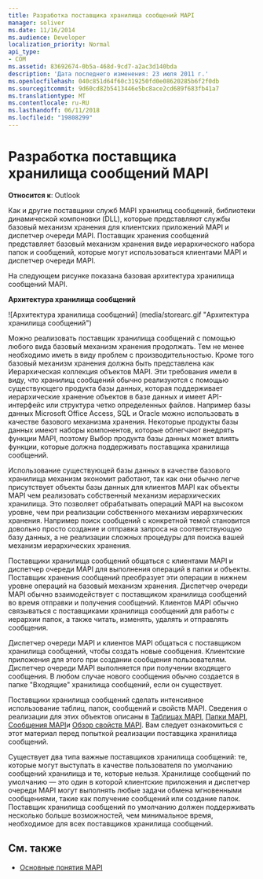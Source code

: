 ```yaml
---
title: Разработка поставщика хранилища сообщений MAPI
manager: soliver
ms.date: 11/16/2014
ms.audience: Developer
localization_priority: Normal
api_type:
- COM
ms.assetid: 83692674-0b5a-468d-9cd7-a2ac3d140bda
description: 'Дата последнего изменения: 23 июля 2011 г.'
ms.openlocfilehash: 040c851d64f60c319250fd0e08620285b6f2f0db
ms.sourcegitcommit: 9d60cd82b5413446e5bc8ace2cd689f683fb41a7
ms.translationtype: MT
ms.contentlocale: ru-RU
ms.lasthandoff: 06/11/2018
ms.locfileid: "19808299"
---
```

# <a name="developing-a-mapi-message-store-provider"></a>Разработка поставщика хранилища сообщений MAPI
  
**Относится к**: Outlook 
  
Как и другие поставщики служб MAPI хранилищ сообщений, библиотеки динамической компоновки (DLL), которые представляют службы базовый механизм хранения для клиентских приложений MAPI и диспетчер очереди MAPI. Поставщик хранения сообщений представляет базовый механизм хранения виде иерархического набора папок и сообщений, которые могут использоваться клиентами MAPI и диспетчер очереди MAPI.
  
На следующем рисунке показана базовая архитектура хранилища сообщений MAPI.
  
**Архитектура хранилища сообщений**
  
![Архитектура хранилища сообщений] (media/storearc.gif "Архитектура хранилища сообщений")
  
Можно реализовать поставщик хранилища сообщений с помощью любого вида базовый механизм хранения продолжать. Тем не менее необходимо иметь в виду проблем с производительностью. Кроме того базовый механизм хранения должна быть представлена как Иерархическая коллекция объектов MAPI. Эти требования имели в виду, что хранилищ сообщений обычно реализуются с помощью существующего продукта базы данных, которая поддерживает иерархические хранение объектов в базе данных и имеет API-интерфейс или структура четко определенных файлов. Например базы данных Microsoft Office Access, SQL и Oracle можно использовать в качестве базового механизма хранения. Некоторые продукты базы данных имеют наборы компонентов, которые облегчают внедрять функции MAPI, поэтому Выбор продукта базы данных может влиять функции, которые должна поддерживать поставщика хранилища сообщений.
  
Использование существующей базы данных в качестве базового хранилища механизм экономит работают, так как они обычно легче присутствует объекты базы данных для клиентов MAPI как объекты MAPI чем реализовать собственный механизм иерархических хранилища. Это позволяет обрабатывать операций MAPI на высоком уровне, чем при реализации собственного механизм иерархических хранения. Например поиск сообщений с конкретной темой становится довольно просто создание и отправка запроса на соответствующую базу данных, а не реализации сложных процедуры для поиска вашей механизм иерархических хранения.
  
Поставщики хранилища сообщений общаться с клиентами MAPI и диспетчер очереди MAPI для выполнения операций в папки и объекты. Поставщик хранения сообщений преобразует эти операции в нижнем уровне операций на базовый механизм хранения. Диспетчер очереди MAPI обычно взаимодействует с поставщиком хранилища сообщений во время отправки и получения сообщений. Клиентов MAPI обычно связываться с поставщиками хранилища сообщений для работы с иерархии папок, а также читать, изменять, удалять и отправлять сообщения.
  
Диспетчер очереди MAPI и клиентов MAPI общаться с поставщиком хранилища сообщений, чтобы создать новые сообщения. Клиентские приложения для этого при создании сообщения пользователям. Диспетчер очереди MAPI выполняется при получении входящего сообщения. В любом случае нового сообщения обычно создается в папке "Входящие" хранилища сообщений, если он существует.
  
Поставщики хранилища сообщений сделать интенсивное использование таблиц, папок, сообщений и свойств MAPI. Сведения о реализации для этих объектов описаны в [Таблицах MAPI](mapi-tables.md), [Папки MAPI](mapi-folders.md), [Сообщения MAPI](mapi-messages.md)и [Обзор свойств MAPI](mapi-property-overview.md). Вам следует ознакомиться с этот материал перед попыткой реализации поставщика хранилища сообщений.
  
Существует два типа важные поставщиков хранилища сообщений: те, которые могут выступать в качестве пользователя по умолчанию сообщений хранилища и те, которые нельзя. Хранилище сообщений по умолчанию — это один в которой клиентские приложения и диспетчер очереди MAPI могут выполнять любые задачи обмена мгновенными сообщениями, такие как получение сообщений или создание папок. Поставщик хранилища сообщений по умолчанию должен поддерживать несколько больше возможностей, чем минимальное время, необходимое для всех поставщиков хранилища сообщений.
  
## <a name="see-also"></a>См. также

- [Основные понятия MAPI](mapi-concepts.md)

